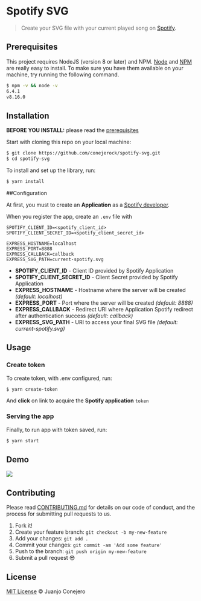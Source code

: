 # Spotify SVG

> Create your SVG file with your current played song on [Spotify](https://spotify.com).

## Prerequisites

This project requires NodeJS (version 8 or later) and NPM.
[Node](http://nodejs.org/) and [NPM](https://npmjs.org/) are really easy to install.
To make sure you have them available on your machine,
try running the following command.

```sh
$ npm -v && node -v
6.4.1
v8.16.0
```

## Installation

**BEFORE YOU INSTALL:** please read the [prerequisites](#prerequisites)

Start with cloning this repo on your local machine:

```sh
$ git clone https://github.com/conejerock/spotify-svg.git
$ cd spotify-svg
```

To install and set up the library, run:

```sh
$ yarn install
```

##Configuration

At first, you must to create an **Application** as a [Spotify developer](https://developer.spotify.com/dashboard/applications).

When you register the app, create an `.env` file with

```dotenv
SPOTIFY_CLIENT_ID=<spotify_client_id>
SPOTIFY_CLIENT_SECRET_ID=<spotify_client_secret_id>

EXPRESS_HOSTNAME=localhost 
EXPRESS_PORT=8888 
EXPRESS_CALLBACK=callback 
EXPRESS_SVG_PATH=current-spotify.svg 
```

* **SPOTIFY_CLIENT_ID** - Client ID provided by Spotify Application
* **SPOTIFY_CLIENT_SECRET_ID** - Client Secret provided by Spotify Application
* **EXPRESS_HOSTNAME** - Hostname where the server will be created *(default: localhost)*
* **EXPRESS_PORT** - Port where the server will be created *(default: 8888)*
* **EXPRESS_CALLBACK** - Redirect URI where Application Spotify redirect after authentication success *(default: callback)*
* **EXPRESS_SVG_PATH** - URI to access your final SVG file *(default: current-spotify.svg)*

## Usage
### Create token
To create token, with .env configured, run:
```sh
$ yarn create-token
```
And **click** on link to acquire the **Spotify application** `token`

### Serving the app
Finally, to run app with token saved, run:

```sh
$ yarn start
```

## Demo
![](http://spotify-svg.juanjoconejero.com/current-spotify.svg)


## Contributing

Please read [CONTRIBUTING.md](https://github.com/github/docs/blob/main/CONTRIBUTING.md) for details on our code of conduct, and the process for submitting pull requests to us.

1.  Fork it!
2.  Create your feature branch: `git checkout -b my-new-feature`
3.  Add your changes: `git add .`
4.  Commit your changes: `git commit -am 'Add some feature'`
5.  Push to the branch: `git push origin my-new-feature`
6.  Submit a pull request :sunglasses:


## License

[MIT License](https://github.com/conejerock/spotify-svg/blob/main/LICENSE) © Juanjo Conejero
